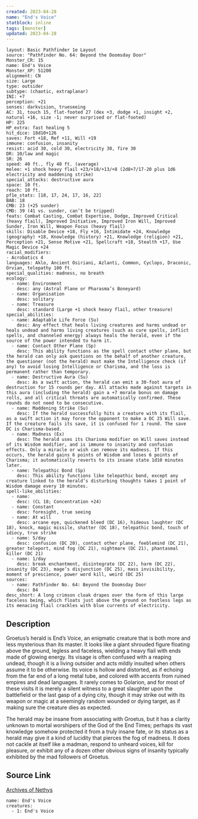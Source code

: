 ```yaml
---
created: 2023-04-28
name: "End's Voice"
statblock: inline
tags: [monster]
updated: 2023-04-28
---
```

```statblock
layout: Basic Pathfinder 1e Layout
source: "Pathfinder No. 64: Beyond the Doomsday Door"
Monster_CR: 15
name: End's Voice
Monster_XP: 51200
alignment: CN
size: Large
type: outsider
subtype: (chaotic, extraplanar)
INI: +7
perception: +21
senses: darkvision, trueseeing
AC: 31, touch 15, flat-footed 27 (dex +3, dodge +1, insight +2, natural +16, size -1; never surprised or flat-footed)
HP: 225
HP_extra: fast healing 5
hit_dice: 18d10+126
saves: Fort +18, Ref +11, Will +19
immune: confusion, insanity
resist: acid 30, cold 30, electricity 30, fire 30
DR: 10/law and magic
SR: 26
speed: 40 ft., fly 40 ft. (average)
melee: +1 shock heavy flail +23/+18/+13/+8 (2d8+7/17-20 plus 1d6 electricity and maddening strike)
special_attacks: destructive aura
space: 10 ft.
reach: 10 ft.
pf1e_stats: [18, 17, 24, 17, 16, 22]
BAB: 18
CMB: 23 (+25 sunder)
CMD: 39 (41 vs. sunder, can’t be tripped)
feats: Combat Casting, Combat Expertise, Dodge, Improved Critical (heavy flail), Improved Initiative, Improved Iron Will, Improved Sunder, Iron Will, Weapon Focus (heavy flail)
skills: Disable Device +18, Fly +16, Intimidate +24, Knowledge (geography) +18, Knowledge (history) +21, Knowledge (religion) +21, Perception +21, Sense Motive +21, Spellcraft +18, Stealth +17, Use Magic Device +24
racial_modifiers:
- Acrobatics 4
languages: Aklo, Ancient Osiriani, Azlanti, Common, Cyclops, Draconic, Orvian, telepathy 100 ft.
special_qualities: madness, no breath
ecology:
  - name: Environment
    desc: any (Astral Plane or Pharasma’s Boneyard)
  - name: Organisation
    desc: solitary
  - name: Treasure
    desc: standard (Large +1 shock heavy flail, other treasure)
special_abilities:
  - name: Adaptable Life Force (Su)
    desc: Any effect that heals living creatures and harms undead or heals undead and harms living creatures (such as cure spells, inflict spells, and channeled energy) always heals the herald, even if the source of the power intended to harm it.
  - name: Contact Other Plane (Sp)
    desc: This ability functions as the spell contact other plane, but the herald can only ask questions on the behalf of another creature, the questioner (not the herald) must make the Intelligence check (if any) to avoid losing Intelligence or Charisma, and the loss is permanent rather than temporary.
  - name: Destructive Aura (Su)
    desc: As a swift action, the herald can emit a 30-foot aura of destruction for 15 rounds per day. All attacks made against targets in this aura (including the herald) gain a +7 morale bonus on damage rolls, and all critical threats are automatically confirmed. These rounds do not need to be consecutive.
  - name: Maddening Strike (Su)
    desc: If the herald successfully hits a creature with its flail, as a swift action it may force the opponent to make a DC 25 Will save. If the creature fails its save, it is confused for 1 round. The save DC is Charisma-based.
  - name: Madness (Ex)
    desc: The herald uses its Charisma modifier on Will saves instead of its Wisdom modifier, and is immune to insanity and confusion effects. Only a miracle or wish can remove its madness. If this occurs, the herald gains 6 points of Wisdom and loses 6 points of Charisma; it automatically reverts to its insane state 1d10 minutes later.
  - name: Telepathic Bond (Sp)
    desc: This ability functions like telepathic bond, except any creature linked to the herald’s disturbing thoughts takes 1 point of Wisdom damage every 10 minutes.
spell-like_abilities:
  - name:
    desc: (CL 18; Concentration +24)
  - name: Constant
    desc: foresight, true seeing
  - name: At will
    desc: arcane eye, quickened bleed (DC 16), hideous laughter (DC 18), knock, magic missile, shatter (DC 18), telepathic bond, touch of idiocy, true strike
  - name: 5/day
    desc: confusion (DC 20), contact other plane, feeblemind (DC 21), greater teleport, mind fog (DC 21), nightmare (DC 21), phantasmal killer (DC 21)
  - name: 1/day
    desc: break enchantment, disintegrate (DC 22), harm (DC 22), insanity (DC 23), mage’s disjunction (DC 25), mass invisibility, moment of prescience, power word kill, weird (DC 25)
sources:
  - name: Pathfinder No. 64: Beyond the Doomsday Door
    desc: 84
desc_short: A long crimson cloak drapes over the form of this large faceless being, which floats just above the ground on footless legs as its menacing flail crackles with blue currents of electricity.
```
## Description
Groetus’s herald is End’s Voice, an enigmatic creature that is both more and less mysterious than its master. It looks like a giant shrouded figure floating above the ground, legless and faceless, wielding a heavy flail with ends made of glowing energy. Its visage is often confused with a reaping undead, though it is a living outsider and acts mildly insulted when others assume it to be otherwise. Its voice is hollow and distorted, as if echoing from the far end of a long metal tube, and colored with accents from ruined empires and dead languages. It rarely comes to Golarion, and for most of these visits it is merely a silent witness to a great slaughter upon the battlefield or the last gasp of a dying city, though it may strike out with its weapon or magic at a seemingly random wounded or dying target, as if making sure the creature dies as expected.

The herald may be insane from associating with Groetus, but it has a clarity unknown to mortal worshipers of the God of the End Times; perhaps its vast knowledge somehow protected it from a truly insane fate, or its status as a herald may give it a kind of lucidity that pierces the fog of madness. It does not cackle at itself like a madman, respond to unheard voices, kill for pleasure, or exhibit any of a dozen other obvious signs of insanity typically exhibited by the mad followers of Groetus.
## Source Link
[Archives of Nethys](https://aonprd.com/MonsterDisplay.aspx?ItemName=End%27s%20Voice)
```encounter-table
name: End's Voice
creatures:
  - 1: End's Voice
```
